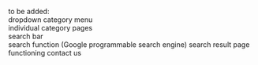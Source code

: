 to be added:  
dropdown category menu  
individual category pages  
search bar  
search function  (Google programmable search engine) 
search result page  
functioning contact us
